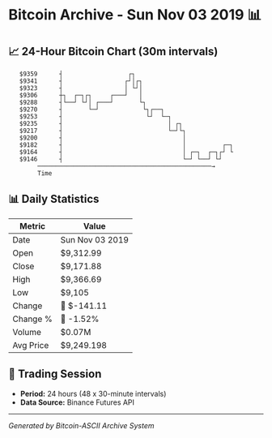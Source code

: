 # Bitcoin Archive - Sun Nov 03 2019 📊

## 📈 24-Hour Bitcoin Chart (30m intervals)

```
   $9359      ┤                  ┌┐                            
   $9341      ┤                 ┌┘│┌┐                          
   $9323      ┤                 │ └┘│                          
   $9306      ┼┐  ┌─┐┌┐     ┌───┘   │                          
   $9288      ┤└──┘ └┘│ ┌───┘       └┐                         
   $9270      ┤       └─┘            └┐┌──┐                    
   $9253      ┤                       └┘  └─┐                  
   $9235      ┤                             │ ┌┐               
   $9217      ┤                             └─┘└┐              
   $9200      ┤                                 │              
   $9182      ┤                                 │          ┌─┐ 
   $9164      ┤                                 │ ┌─┐  ┌─┐┌┘ └ 
   $9146      ┤                                 └─┘ └──┘ └┘    
        ────────────────────────────────────────────────→
        Time
```

## 📊 Daily Statistics

| Metric | Value |
|--------|-------|
| Date | Sun Nov 03 2019 |
| Open | $9,312.99 |
| Close | $9,171.88 |
| High | $9,366.69 |
| Low | $9,105 |
| Change | 🔴 $-141.11 |
| Change % | 🔴 -1.52% |
| Volume | $0.07M |
| Avg Price | $9,249.198 |

## 📅 Trading Session

- **Period:** 24 hours (48 x 30-minute intervals)
- **Data Source:** Binance Futures API

---
*Generated by Bitcoin-ASCII Archive System*

